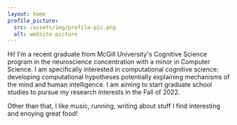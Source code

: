 ```yaml
---
layout: home
profile_picture:
  src: /assets/img/profile-pic.png
  alt: website picture
---
```


Hi! I'm a recent graduate from McGill University's Cognitive Science program in the neuroscience concentration with a minor in Computer Science. I am specifically interested in computational cognitive science: developing computational hypotheses potentially explaining mechanisms of the mind and human intelligence. I am aiming to start graduate school studies to pursue my research interests in the Fall of 2022.

[//]: # (I will soon be starting a research/data science intership at === where I will be adressing questions about neurodegeneration and neuroinflammation in diseased brains.) 

Other than that, I like music, running, writing about stuff I find interesting and enoying great food!
